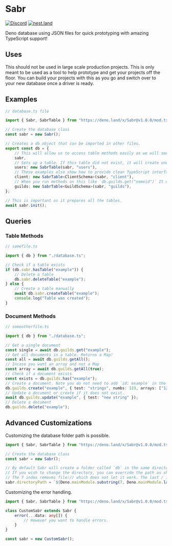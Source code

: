 # Sabr

[![Discord](https://img.shields.io/discord/223909216866402304?color=7289da&logo=discord&logoColor=white)](https://discord.gg/J4NqJ72)
[![nest.land](https://nest.land/badge-large.svg)](https://nest.land/package/Sabr)

Deno database using JSON files for quick prototyping with amazing TypeScript support!

## Uses

This should not be used in large scale production projects. This is only meant to be used as a tool to help prototype and get your projects off the floor. You can build your projects with this as you go and switch over to your new database once a driver is ready.

## Examples

```ts
// database.ts file

import { Sabr, SabrTable } from "https://deno.land/x/Sabr@v1.0.0/mod.ts";

// Create the database class
const sabr = new Sabr();

// Creates a db object that can be imported in other files.
export const db = {
	// This will allow us to access table methods easily as we will see below.
	sabr,
	// Sets up a table. If this table did not exist, it will create one.
	users: new SabrTable(sabr, "users"),
	// These examples also show how to provide clean TypeScript interfaces to have a much better TS experience.
	client: new SabrTable<ClientSchema>(sabr, "client"),
	// When you run methods on this like `db.guilds.get("someid")` It will show give you a GuildSchema type object.
	guilds: new SabrTable<GuildSchema>(sabr, "guilds"),
};

// This is important as it prepares all the tables.
await sabr.init();
```

## Queries

### Table Methods

```ts
// somefile.ts

import { db } from "./database.ts";

// Check if a table exists
if (db.sabr.hasTable("example")) {
	// Delete a table
	db.sabr.deleteTable("example");
} else {
	// Create a table manually
	await db.sabr.createTable("example");
	console.log("Table was created");
}
```

### Document Methods

```ts
// someotherfile.ts

import { db } from "./database.ts";

// Get a single document
const single = await db.guilds.get("example");
// Get all documents in a table. Returns a Map!
const all = await db.guilds.getAll();
// Incase you want an array and not a Map
const array = await db.guilds.getAll(true);
// Check if a document exists
const exists = db.guilds.has("example");
// Create a document. Note you do not need to add `id: example` in the payload but you can if you so choose.
db.guilds.create("example", { test: "strings", numbs: 123, arrays: ["123", 123] });
// Update a document or create if it does not exist.
await db.guilds.update("example", { test: "new string" });
// Delete a document
db.guilds.delete("example");
```

## Advanced Customizations

Customizing the database folder path is possible.

```ts
import { Sabr, SabrTable } from "https://deno.land/x/Sabr@v1.0.0/mod.ts";

// Create the database class
const sabr = new Sabr();

// By default Sabr will create a folder called `db` in the same directory where you ran your code, using deno run .... mod.ts
// If you wish to change the directory, you can override the path as shown below
// The 7 index removes file:// which does not let it work. The last / index remove the mod.ts file name
sabr.directoryPath = `${Deno.mainModule.substring(7, Deno.mainModule.lastIndexOf("/"))}/database/`;
```

Customizing the error handling.
```ts
import { Sabr, SabrTable } from "https://deno.land/x/Sabr@v1.0.0/mod.ts";

class CustomSabr extends Sabr {
	error(...data: any[]) {
		// However you want to handle errors.
	}
}

const sabr = new CustomSabr();
```

